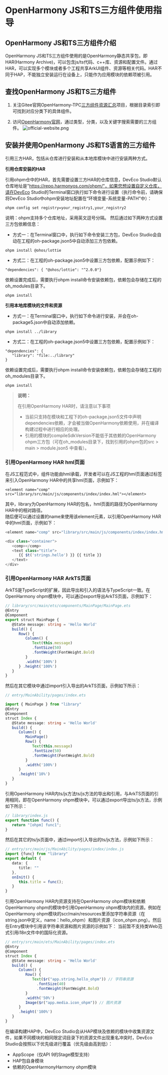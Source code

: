 # OpenHarmony JS和TS三方组件使用指导
## OpenHarmony JS和TS三方组件介绍

OpenHarmony JS和TS三方组件使用的是OpenHarmony静态共享包，即HAR(Harmony Archive)，可以包含js/ts代码、c++库、资源和配置文件。通过HAR，可以实现多个模块或者多个工程共享ArkUI组件、资源等相关代码。HAR不同于HAP，不能独立安装运行在设备上，只能作为应用模块的依赖项被引用。



## 查找OpenHarmony JS和TS三方组件

1. 关注Gitee官网OpenHarmony-TPC[三方组件资源汇总](https://gitee.com/openharmony-tpc/tpc_resource)项目，根据目录索引即可找到对应分类下的具体组件。



2. 访问[OpenHarmony官网](https://growing.openharmony.cn/mainPlay/tpc)，通过类型，分类，以及关键字搜索需要的三方组件。
   ![official-website.png](official-website.png)



## 安装并使用OpenHarmony JS和TS语言的三方组件

引用三方HAR，包括从仓库进行安装和从本地库模块中进行安装两种方式。   

**引用仓库安装的HAR**

引用ohpm仓中的HAR，首先需要设置三方HAR的仓库信息，DevEco Studio默认仓库地址是"https://repo.harmonyos.com/ohpm/"，如果您想设置自定义仓库，请在DevEco Studio的Terminal窗口执行如下命令进行设置（执行命令前，请确保将DevEco Studio中ohpm安装地址配置在“环境变量-系统变量-PATH”中）：
```
ohpm config set registry=your_registry1,your_registry2
```
说明：ohpm支持多个仓库地址，采用英文逗号分隔。
然后通过如下两种方式设置三方包依赖信息：
   -  方式一：在Terminal窗口中，执行如下命令安装三方包，DevEco Studio会自动在工程的oh-package.json5中自动添加三方包依赖。
```
ohpm install @ohos/lottie
```
   - 方式二：在工程的oh-package.json5中设置三方包依赖，配置示例如下：
```
"dependencies": { "@ohos/lottie": "^2.0.0"}
```
依赖设置完成后，需要执行ohpm install命令安装依赖包，依赖包会存储在工程的oh_modules目录下。
```
ohpm install
```

**引用本地库模块的文件和资源**

- 方式一：在Terminal窗口中，执行如下命令进行安装，并会在oh-package5.json中自动添加依赖。
```
ohpm install ../library
```
- 方式二：在工程的oh-package.json5中设置三方包依赖，配置示例如下：
```
"dependencies": {
   "library": "file:../library"
}
```
依赖设置完成后，需要执行ohpm install命令安装依赖包，依赖包会存储在工程的oh_modules目录下。
```
ohpm install
```

> **说明：**
>
> 在引用OpenHarmony HAR时，请注意以下事项
>- 当前只支持在模块和工程下的oh-package.json5文件中声明dependencies依赖，才会被当做OpenHarmony依赖使用，并在编译构建过程中进行相应的处理。
>- 引用的模块的compileSdkVersion不能低于其依赖的OpenHarmony ohpm三方包（可在oh_modules目录下，找到引用的ohpm包的src > main > module.json5 中查看）。



### 引用OpenHarmony HAR hml页面  
在JS工程范式中，组件功能由hml承载，开发者可以在JS工程的hml页面通过<element>标签来引入OpenHarmony HAR中的共享hml页面，示例如下：
```
<element name="comp" src="library/src/main/js/components/index/index.hml"></element>
```
其中，library为OpenHarmony HAR的包名，hml页面的路径为OpenHarmony HAR中的相对路径。  
随后便可以通过设置的name来使用该element元素，以引用OpenHarmony HAR中的hml页面，示例如下：
```typescript
<element name="comp" src="library/src/main/js/components/index/index.hml"></element>

<div class="container">
   <comp></comp>
   <text class="title">
      {{ $t('strings.hello') }} {{ title }}
   </text>
</div>
```
### 引用OpenHarmony HAR ArkTS页面   
ArkTS是TypeScript的扩展，因此导出和引入的语法与TypeScript一致。在OpenHarmony ohpm模块中，可以通过export导出ArkTS页面，示例如下：
```typescript
// library/src/main/ets/components/MainPage/MainPage.ets
@Entry
@Component
export struct MainPage {
   @State message: string = 'Hello World'
   build() { 
      Row() { 
         Column() { 
            Text(this.message)
            .fontSize(50)
            .fontWeight(FontWeight.Bold)
         } 
         .width('100%') 
      } .height('100%') 
   }
}
```
然后在其它模块中通过import引入导出的ArkTS页面，示例如下所示：
```typescript
// entry/MainAbility/pages/index.ets

import { MainPage } from "library"
@Entry
@Component
struct Index {
   @State message: string = 'Hello World' 
   build() { 
      Column() { 
         MainPage() 
         Row() { 
            Text(this.message)
            .fontSize(50)
            .fontWeight(FontWeight.Bold)
         }
         .width('100%')
      } 
      .height('10%') 
   }
}
```
引用OpenHarmony HAR内ts/js方法ts/js方法的导出和引用，与ArkTS页面的引用相同，即在OpenHarmony ohpm模块中，可以通过export导出ts/js方法，示例如下所示：
```typescript
// library/index.js
export function func() {
   return "[ohpm] func1";
}
```
然后在其它的ts/js页面中，通过import引入导出的ts/js方法，示例如下所示：
```typescript
// entry/src/main/js/MainAbility/pages/index/index.js
import {func} from "library"
export default {
   data: {
      title: ""
   },
   onInit() {
      this.title = func();
   }
}
```
引用OpenHarmony HAR内资源支持在OpenHarmony ohpm模块和依赖OpenHarmony ohpm的模块中引用OpenHarmony ohpm模块内的资源。例如在OpenHarmony ohpm模块的scr/main/resources里添加字符串资源（在string.json中定义，name：hello_ohpm）和图片资源（icon_ohpm.png）。然后在Entry模块中引用该字符串资源和图片资源的示例如下：
当前暂不支持类Web范式引用i18n文件中的国际化资源。
```typescript
// entry/src/main/ets/MainAbility/pages/index.ets
@Entry
@Component
struct Index {
   @State message: string = 'Hello World'
   build() {
      Column() {
         Row() {
            Text($r("app.string.hello_ohpm")) // 字符串资源
              .fontSize(40)
              .fontWeight(FontWeight.Bold)
         }
         .width('50%')
         Image($r("app.media.icon_ohpm")) // 图片资源
      }
      .height('100%')
   }
}
```
在编译构建HAP中，DevEco Studio会从HAP模块及依赖的模块中收集资源文件，如果不同模块的相同限定词目录下的资源文件出现重名冲突时，DevEco Studio会按照以下优先级进行覆盖（优先级由高到低）：
- AppScope（仅API 9的Stage模型支持）
- HAP包自身模块
- 依赖的OpenHarmonyHarmony ohpm模块